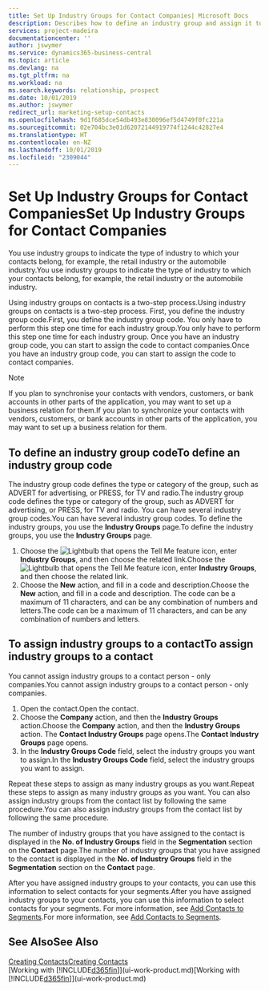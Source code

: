 ```yaml
---
title: Set Up Industry Groups for Contact Companies| Microsoft Docs
description: Describes how to define an industry group and assign it to a contact company, for example, the retail industry or the automobile industry.
services: project-madeira
documentationcenter: ''
author: jswymer
ms.service: dynamics365-business-central
ms.topic: article
ms.devlang: na
ms.tgt_pltfrm: na
ms.workload: na
ms.search.keywords: relationship, prospect
ms.date: 10/01/2019
ms.author: jswymer
redirect_url: marketing-setup-contacts
ms.openlocfilehash: 9d1f685dce54db493e830096ef5d4749f0fc221a
ms.sourcegitcommit: 02e704bc3e01d62072144919774f1244c42827e4
ms.translationtype: HT
ms.contentlocale: en-NZ
ms.lasthandoff: 10/01/2019
ms.locfileid: "2309044"
---
```

# <a name="set-up-industry-groups-for-contact-companies"></a><span data-ttu-id="6d910-103">Set Up Industry Groups for Contact Companies</span><span class="sxs-lookup"><span data-stu-id="6d910-103">Set Up Industry Groups for Contact Companies</span></span>
<span data-ttu-id="6d910-104">You use industry groups to indicate the type of industry to which your contacts belong, for example, the retail industry or the automobile industry.</span><span class="sxs-lookup"><span data-stu-id="6d910-104">You use industry groups to indicate the type of industry to which your contacts belong, for example, the retail industry or the automobile industry.</span></span>

<span data-ttu-id="6d910-105">Using industry groups on contacts is a two-step process.</span><span class="sxs-lookup"><span data-stu-id="6d910-105">Using industry groups on contacts is a two-step process.</span></span> <span data-ttu-id="6d910-106">First, you define the industry group code.</span><span class="sxs-lookup"><span data-stu-id="6d910-106">First, you define the industry group code.</span></span> <span data-ttu-id="6d910-107">You only have to perform this step one time for each industry group.</span><span class="sxs-lookup"><span data-stu-id="6d910-107">You only have to perform this step one time for each industry group.</span></span> <span data-ttu-id="6d910-108">Once you have an industry group code, you can start to assign the code to contact companies.</span><span class="sxs-lookup"><span data-stu-id="6d910-108">Once you have an industry group code, you can start to assign the code to contact companies.</span></span>

> [!NOTE]  
>   <span data-ttu-id="6d910-109">If you plan to synchronise your contacts with vendors, customers, or bank accounts in other parts of the application, you may want to set up a business relation for them.</span><span class="sxs-lookup"><span data-stu-id="6d910-109">If you plan to synchronize your contacts with vendors, customers, or bank accounts in other parts of the application, you may want to set up a business relation for them.</span></span>

## <a name="to-define-an-industry-group-code"></a><span data-ttu-id="6d910-110">To define an industry group code</span><span class="sxs-lookup"><span data-stu-id="6d910-110">To define an industry group code</span></span>
<span data-ttu-id="6d910-111">The industry group code defines the type or category of the group, such as ADVERT for advertising, or PRESS, for TV and radio.</span><span class="sxs-lookup"><span data-stu-id="6d910-111">The industry group code defines the type or category of the group, such as ADVERT for advertising, or PRESS, for TV and radio.</span></span> <span data-ttu-id="6d910-112">You can have several industry group codes.</span><span class="sxs-lookup"><span data-stu-id="6d910-112">You can have several industry group codes.</span></span> <span data-ttu-id="6d910-113">To define the industry groups, you use the **Industry Groups** page.</span><span class="sxs-lookup"><span data-stu-id="6d910-113">To define the industry groups, you use the **Industry Groups** page.</span></span>

1. <span data-ttu-id="6d910-114">Choose the ![Lightbulb that opens the Tell Me feature](media/ui-search/search_small.png "Tell me what you want to do") icon, enter **Industry Groups**, and then choose the related link.</span><span class="sxs-lookup"><span data-stu-id="6d910-114">Choose the ![Lightbulb that opens the Tell Me feature](media/ui-search/search_small.png "Tell me what you want to do") icon, enter **Industry Groups**, and then choose the related link.</span></span>
2. <span data-ttu-id="6d910-115">Choose the **New** action, and fill in a code and description.</span><span class="sxs-lookup"><span data-stu-id="6d910-115">Choose the **New** action, and fill in a code and description.</span></span> <span data-ttu-id="6d910-116">The code can be a maximum of 11 characters, and can be any combination of numbers and letters.</span><span class="sxs-lookup"><span data-stu-id="6d910-116">The code can be a maximum of 11 characters, and can be any combination of numbers and letters.</span></span>

## <a name="AssignIndustryGroupContact"></a> <span data-ttu-id="6d910-117">To assign industry groups to a contact</span><span class="sxs-lookup"><span data-stu-id="6d910-117">To assign industry groups to a contact</span></span>
<span data-ttu-id="6d910-118">You cannot assign industry groups to a contact person - only companies.</span><span class="sxs-lookup"><span data-stu-id="6d910-118">You cannot assign industry groups to a contact person - only companies.</span></span>

1. <span data-ttu-id="6d910-119">Open the contact.</span><span class="sxs-lookup"><span data-stu-id="6d910-119">Open the contact.</span></span>
2. <span data-ttu-id="6d910-120">Choose the **Company** action, and then the **Industry Groups** action.</span><span class="sxs-lookup"><span data-stu-id="6d910-120">Choose the **Company** action, and then the **Industry Groups** action.</span></span> <span data-ttu-id="6d910-121">The **Contact Industry Groups** page opens.</span><span class="sxs-lookup"><span data-stu-id="6d910-121">The **Contact Industry Groups** page opens.</span></span>
3. <span data-ttu-id="6d910-122">In the **Industry Groups Code** field, select the industry groups you want to assign.</span><span class="sxs-lookup"><span data-stu-id="6d910-122">In the **Industry Groups Code** field, select the industry groups you want to assign.</span></span>

<span data-ttu-id="6d910-123">Repeat these steps to assign as many industry groups as you want.</span><span class="sxs-lookup"><span data-stu-id="6d910-123">Repeat these steps to assign as many industry groups as you want.</span></span> <span data-ttu-id="6d910-124">You can also assign industry groups from the contact list by following the same procedure.</span><span class="sxs-lookup"><span data-stu-id="6d910-124">You can also assign industry groups from the contact list by following the same procedure.</span></span>

<span data-ttu-id="6d910-125">The number of industry groups that you have assigned to the contact is displayed in the **No. of Industry Groups** field in the **Segmentation** section on the **Contact** page.</span><span class="sxs-lookup"><span data-stu-id="6d910-125">The number of industry groups that you have assigned to the contact is displayed in the **No. of Industry Groups** field in the **Segmentation** section on the **Contact** page.</span></span>

<span data-ttu-id="6d910-126">After you have assigned industry groups to your contacts, you can use this information to select contacts for your segments.</span><span class="sxs-lookup"><span data-stu-id="6d910-126">After you have assigned industry groups to your contacts, you can use this information to select contacts for your segments.</span></span> <span data-ttu-id="6d910-127">For more information, see [Add Contacts to Segments](marketing-add-contact-segment.md).</span><span class="sxs-lookup"><span data-stu-id="6d910-127">For more information, see [Add Contacts to Segments](marketing-add-contact-segment.md).</span></span>

## <a name="see-also"></a><span data-ttu-id="6d910-128">See Also</span><span class="sxs-lookup"><span data-stu-id="6d910-128">See Also</span></span>
[<span data-ttu-id="6d910-129">Creating Contacts</span><span class="sxs-lookup"><span data-stu-id="6d910-129">Creating Contacts</span></span>](marketing-create-contact-companies.md)  
<span data-ttu-id="6d910-130">[Working with [!INCLUDE[d365fin](includes/d365fin_md.md)]](ui-work-product.md)</span><span class="sxs-lookup"><span data-stu-id="6d910-130">[Working with [!INCLUDE[d365fin](includes/d365fin_md.md)]](ui-work-product.md)</span></span>
